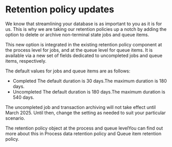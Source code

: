 ﻿# Retention policy updates

We know that streamlining your database is as important to you as it is for us. This is why we are taking our retention policies up a notch by adding the option to delete or archive non-terminal state jobs and queue items.

This new option is integrated in the existing retention policy component at the process level for jobs, and at the queue level for queue items. It is available via a new set of fields dedicated to uncompleted jobs and queue items, respectively.

The default values for jobs and queue items are as follows:

* Completed The default duration is 30
                        days.The maximum duration is 180
                        days.
* Uncompleted The default duration is 180
                        days.The maximum duration is 540
                        days.

The uncompleted job and transaction
                archiving will not take effect until March 2025. Until then, change the setting as
                needed to suit your particular scenario.

The retention policy object at the process and queue levelYou can find out more about this in Process data retention policy and Queue item retention policy.
